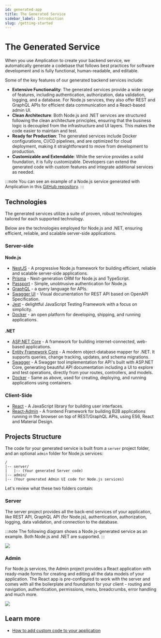 ```yaml
---
id: generated-app
title: The Generated Service
sidebar_label: Introduction
slug: /getting-started
---
```


# The Generated Service

When you use Amplication to create your backend service, we automatically generate a codebase that follows best practices for software development and is fully functional, human-readable, and editable.

Some of the key features of our generated backend services include:

- **Extensive Functionality**: The generated services provide a wide range of features, including authentication, authorization, data validation, logging, and a database. For Node.js services, they also offer REST and GraphQL APIs for efficient data communication and a React-based admin UI.
- **Clean Architecture**: Both Node.js and .NET services are structured following the clean architecture principles, ensuring that the business logic is decoupled from the infrastructure and UI layers. This makes the code easier to maintain and test.
- **Ready for Production**: The generated services include Docker configurations, CI/CD pipelines, and are optimized for cloud deployment, making it straightforward to move from development to production.
- **Customizable and Extendable**: While the service provides a solid foundation, it is fully customizable. Developers can extend the generated code with custom features and integrate additional services as needed.

:::note
You can see an example of a Node.js service generated with Amplication in this [GitHub repository](https://github.com/amplication/sample-app).
:::

## Technologies

The generated services utilize a suite of proven, robust technologies tailored for each supported technology.

Below are the technologies employed for Node.js and .NET, ensuring efficient, reliable, and scalable server-side applications.

### Server-side

#### Node.js

- [NestJS](https://nestjs.com/) - A progressive Node.js framework for building efficient, reliable and scalable server-side applications.
- [Prisma](https://www.prisma.io/) - Next-generation ORM for Node.js and TypeScript.
- [Passport](https://www.passportjs.org/) - Simple, unobtrusive authentication for Node.js
- [GraphQL](https://graphql.org/) - a query language for APIs.
- [Swagger UI](https://swagger.io/) - Visual documentation for REST API based on OpenAPI Specification.
- [Jest](https://jestjs.io/) - delightful JavaScript Testing Framework with a focus on simplicity.
- [Docker](https://www.docker.com/) - an open platform for developing, shipping, and running applications.

#### .NET

- [ASP.NET Core](https://dotnet.microsoft.com/en-us/apps/aspnet) - A framework for building internet-connected, web-based applications.
- [Entity Framework Core](https://docs.microsoft.com/en-us/ef/core/) - A modern object-database mapper for .NET. It supports queries, change tracking, updates, and schema migrations.
- [Swagger](https://swagger.io/tools/swagger-ui/) - A Swagger tool implementation for API's built with ASP.NET Core, generating beautiful API documentation including a UI to explore and test operations, directly from your routes, controllers, and models.
- [Docker](https://www.docker.com/) - Same as above, used for creating, deploying, and running applications using containers.

### Client-Side

- [React](https://reactjs.org/) - A JavaScript library for building user interfaces.
- [React-Admin](https://marmelab.com/react-admin/) - A frontend Framework for building B2B applications running in the browser on top of REST/GraphQL APIs, using ES6, React and Material Design.

## Projects Structure

The code for your generated service is built from a `server` project folder, and an optional `admin` folder for Node.js services:

```
/
|-- server/
|   |-- (Your generated Server code)
|-- admin/
|-- (Your generated Admin UI code for Node.js services)
```

Let's review what these two folders contain:

### Server

The server project provides all the back-end services of your application, like REST API, GraphQL API (for Node.js), authentication, authorization, logging, data validation, and connection to the database.

:::note
The following diagram shows a Node.js-generated service as an example. Both Node.js and .NET are supported.
:::

![](./assets/generated-app/app-components2.jpg)

### Admin

For Node.js services, the Admin project provides a React application with ready-made forms for creating and editing all the data models of your application. The React app is pre-configured to work with the server and comes with all the boilerplate and foundation for your client - routing and navigation, authentication, permissions, menu, breadcrumbs, error handling and much more.

![](./assets/generated-app/admin-ui.png)

## Learn more

- [How to add custom code to your application](/how-to/custom-code)
